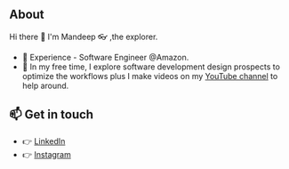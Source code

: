 ## About

Hi there 👋 I'm Mandeep :eyeglasses: ,the explorer.
- 🔭 Experience - Software Engineer @Amazon.
- 🌱 In my free time, I explore software development design prospects to optimize the workflows plus I make videos on my [YouTube channel](https://www.youtube.com/channel/UC5GDb4oVOCxUESy0dZOieIw) to help around.

## :mailbox: Get in touch
*  :point_right:  <a href="https://www.linkedin.com/in/msdeep14">LinkedIn </a> 
*  :point_right:  <a href="https://www.instagram.com/msdeep14/">Instagram </a>  


<!--
Here are some ideas to get you started:

- 🔭 I’m currently working on ...
- 🌱 I’m currently learning ...
- 👯 I’m looking to collaborate on ...
- 🤔 I’m looking for help with ...
- 💬 Ask me about ...
- 📫 How to reach me: ...
- 😄 Pronouns: ...
- ⚡ Fun fact: ...
-->
